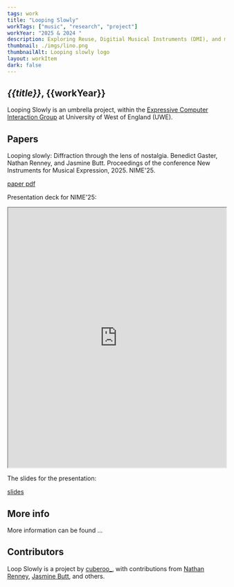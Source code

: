 ```yaml
---
tags: work
title: "Looping Slowly"
workTags: ["music", "research", "project"]
workYear: "2025 & 2024 "
description: Exploring Reuse, Digitial Musical Instruments (DMI), and musical workflows through the lens of tape.
thumbnail: ./imgs/lino.png
thumbnailAlt: Looping slowly logo
layout: workItem
dark: false
---
```


## *{{title}}*, {{workYear}}

Looping Slowly is an umbrella project, within the [Expressive Computer Interaction Group](https://www.uwe.ac.uk/research/centres-and-groups/csrc/research-themes/expressive-computer-interactions) 
at University of West of England (UWE). 

## Papers

Looping slowly: Diffraction through the lens of nostalgia. Benedict Gaster, Nathan Renney, and Jasmine Butt.
Proceedings of the conference New Instruments for Musical Expression, 2025. NIME'25.

[paper pdf](https://nime.org/proceedings/2025/nime2025_2.pdf)


Presentation deck for NIME'25: 

<iframe width="100%" height="600" marginheight="0" marginwidth="0" src="https://cuberoo.uk/presentations/nime2025/#/">
  Fallback text here for unsupporting browsers, of which there are scant few.
</iframe>

The slides for the presentation:

[slides](https://cuberoo.uk/presentations/nime2025/#/)

## More info

More information can be found ...

## Contributors

Loop Slowly is a project by [cuberoo_](/), with contributions from [Nathan Renney](https://people.uwe.ac.uk/Person/NathanRenney),
[Jasmine Butt](), and others.
